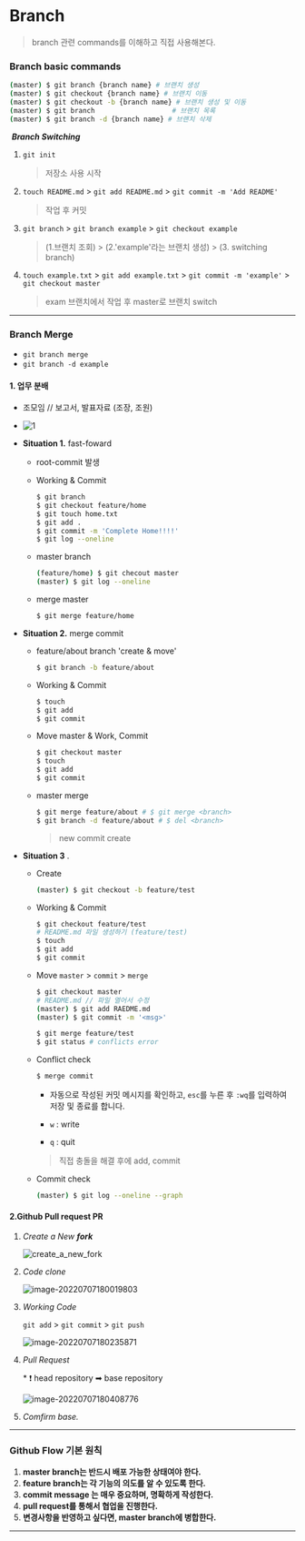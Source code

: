 # Branch

> branch 관련 commands를 이해하고 직접 사용해본다.

### Branch basic commands

```bash
(master) $ git branch {branch name} # 브랜치 생성
(master) $ git checkout {branch name} # 브랜치 이동
(master) $ git checkout -b {branch name} # 브랜치 생성 및 이동
(master) $ git branch 					# 브랜치 목록
(master) $ git branch -d {branch name} # 브랜치 삭제
```



​	***Branch Switching***	

1. `git init`  

   > 저장소 사용 시작 

2. `touch README.md`  > `git add README.md` > `git commit -m 'Add README'` 

   > 작업 후 커밋

3. `git branch` > `git branch example`  > `git checkout example`

   > (1.브랜치 조회) > (2.'example'라는 브랜치 생성) > (3. switching branch) 

4. `touch example.txt` > `git add example.txt` > `git commit -m 'example'` > `git checkout master`

   >exam 브랜치에서 작업 후 master로 브랜치 switch

---------

### Branch Merge

- `git branch merge`
- `git branch -d example`

#### 1. 업무 분배

- 조모임 // 보고서, 발표자료  (조장, 조원)

- ![1](branch.assets/1-16571698854671.jpg)

- **Situation 1.** fast-foward

  - root-commit 발생

    

  - Working & Commit

    ```bash
    $ git branch
    $ git checkout feature/home
    $ git touch home.txt
    $ git add .
    $ git commit -m 'Complete Home!!!!'
    $ git log --oneline
    
    ```

  - master branch

    ```bash
    (feature/home) $ git checout master
    (master) $ git log --oneline
    ```

  - merge master

    ```bash
    $ git merge feature/home
    ```

- **Situation 2.** merge commit

  - feature/about branch 'create & move'

    ```bash
    $ git branch -b feature/about
    ```

  - Working & Commit

    ```bash
    $ touch
    $ git add
    $ git commit
    ```

  - Move master & Work, Commit

    ```bash
    $ git checkout master 
    $ touch
    $ git add
    $ git commit
    ```

  - master merge

    ```bash
    $ git merge feature/about # $ git merge <branch>
    $ git branch -d feature/about # $ del <branch>
    ```

    > new commit create

- **Situation 3** . 

  - Create <branch>

    ```bash
    (master) $ git checkout -b feature/test
    ```

  - Working & Commit

    ```bash
    $ git checkout feature/test 
    # README.md 파일 생성하기 (feature/test)
    $ touch
    $ git add 
    $ git commit
    ```

  - Move `master` > `commit` > `merge`

    ```bash 
    $ git checkout master
    # README.md // 파일 열어서 수정
    (master) $ git add RAEDME.md
    (master) $ git commit -m '<msg>'
    
    $ git merge feature/test
    $ git status # conflicts error
    ```

  - Conflict check

    ```bash
    $ merge commit 
    ```

    - 자동으로 작성된 커밋 메시지를 확인하고, `esc`를 누른 후 `:wq`를 입력하여 저장 및 종료를 합니다.

    - `w` : write

    - `q` : quit

    > 직접 충돌을 해결 후에 add, commit

  - Commit check

    ```bash
    (master) $ git log --oneline --graph
    ```

#### 2.**Github Pull request PR** 

1. *Create a New  **fork***

    ![create_a_new_fork](branch.assets/create_a_new_fork.jpg)

2. *Code clone*

   ![image-20220707180019803](branch.assets/image-20220707180019803.png)

3. *Working Code*

   `git add`  > `git commit`  > `git push` 

   ![image-20220707180235871](branch.assets/image-20220707180235871.png)

4. *Pull Request*

   \* ❗ head repository <branch> ➡ base repository <branch>

   ![image-20220707180408776](branch.assets/image-20220707180408776.png)

5.  *Comfirm base.*

----

### Github Flow 기본 원칙

1. **master branch는 반드시 배포 가능한 상태여야 한다.**
2. **feature branch는 각 기능의 의도를 알 수 있도록 한다.**
3. **commit message 는 매우 중요하며, 명확하게 작성한다.**
4. **pull request를 통해서 협업을 진행한다.**
5. **변경사항을 반영하고 싶다면, master branch에 병합한다.**

---



